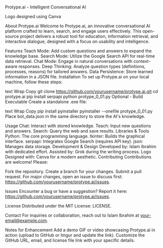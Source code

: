 Protype.ai - Intelligent Conversational AI


Logo designed using Canva

About Protype.ai
Welcome to Protype.ai, an innovative conversational AI platform crafted to learn, search, and engage users effectively. This open-source project delivers a robust tool for education, information retrieval, and interactive dialogue, designed with a focus on usability and intelligence.

Features
Teach Mode: Add custom questions and answers to expand the knowledge base.
Search Mode: Utilize the Google Search API for real-time data retrieval.
Chat Mode: Engage in natural conversations with context-aware responses.
Deep Thinking: Analyze question types (definitions, processes, reasons) for tailored answers.
Data Persistence: Store learned information in a JSON file.
Installation
To set up Protype.ai on your local machine, follow these steps:

text
Wrap
Copy
git clone https://github.com/yourusername/protype.ai.git
cd protype.ai
pip install serpapi
python protype_0_01.py
Optional - Build Executable
Create a standalone .exe file:

text
Wrap
Copy
pip install pyinstaller
pyinstaller --onefile protype_0_01.py
Place bot_data.json in the same directory to store the AI's knowledge.

Usage
Chat: Interact with stored knowledge.
Teach: Input new questions and answers.
Search: Query the web and save results.
Libraries & Tools
Python: The core programming language.
tkinter: Builds the graphical interface.
serpapi: Integrates Google Search (requires API key).
json: Manages data storage.
Development & Design
Developed by: Islam Ibrahim with dedicated effort.
Assisted by: Grok during the writing process.
Logo Designed with: Canva for a modern aesthetic.
Contributing
Contributions are welcome! Please:

Fork the repository.
Create a branch for your changes.
Submit a pull request.
For major changes, open an issue to discuss first: https://github.com/yourusername/protype.ai/issues.

Issues
Encounter a bug or have a suggestion? Report it here: https://github.com/yourusername/protype.ai/issues.

License
Distributed under the MIT License: LICENSE.

Contact
For inquiries or collaboration, reach out to Islam Ibrahim at your-email@example.com.

Notes for Enhancement
Add a demo GIF or video showcasing Protype.ai in action (upload to GitHub or Imgur and update the link).
Customize the GitHub URL, email, and license file link with your specific details.
